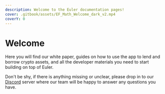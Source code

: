 ```yaml
---
description: Welcome to the Euler documentation pages!
cover: .gitbook/assets/EF_Math_Welcome_dark_v2.mp4
coverY: 0
---
```


# Welcome

Here you will find our white paper, guides on how to use the app to lend and borrow crypto assets, and all the developer materials you need to start building on top of Euler.

Don't be shy, if there is anything missing or unclear, please drop in to our [Discord](https://discord.gg/CdG97VSYGk) server where our team will be happy to answer any questions you have.
